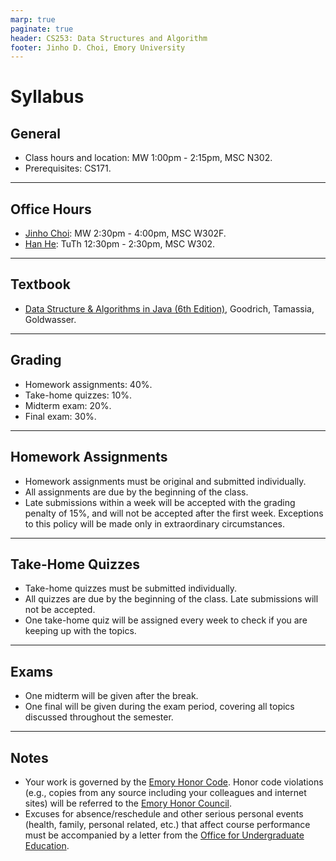 ```yaml
---
marp: true
paginate: true
header: CS253: Data Structures and Algorithm
footer: Jinho D. Choi, Emory University
---
```


# Syllabus

## General

* Class hours and location: MW 1:00pm - 2:15pm, MSC N302.
* Prerequisites: CS171.

---

## Office Hours

* [Jinho Choi](http://cs.emory.edu/~choi): MW 2:30pm - 4:00pm, MSC W302F.
* [Han He](http://hankcs.com): TuTh 12:30pm - 2:30pm, MSC W302.

---

## Textbook

* [Data Structure & Algorithms in Java (6th Edition)](https://www.amazon.com/Data-Structures-Algorithms-Java-6th-ebook/dp/B00JDRQF8C), Goodrich, Tamassia, Goldwasser.

---

## Grading

* Homework assignments: 40%.
* Take-home quizzes: 10%.
* Midterm exam: 20%.
* Final exam: 30%.

---

## Homework Assignments

* Homework assignments must be original and submitted individually.
* All assignments are due by the beginning of the class.
* Late submissions within a week will be accepted with the grading penalty of 15%, and will not be accepted after the first week. Exceptions to this policy will be made only in extraordinary circumstances.

---

## Take-Home Quizzes

* Take-home quizzes must be submitted individually.
* All quizzes are due by the beginning of the class. Late submissions will not be accepted.
* One take-home quiz will be assigned every week to check if you are keeping up with the topics.

---

## Exams

* One midterm will be given after the break.
* One final will be given during the exam period, covering all topics discussed throughout the semester. 

---

## Notes

* Your work is governed by the [Emory Honor Code](http://catalog.college.emory.edu/academic/policies-regulations/honor-code.html). Honor code violations (e.g., copies from any source including your colleagues and internet sites) will be referred to the [Emory Honor Council](http://college.emory.edu/oue/current-students/honor-council.html).
* Excuses for absence/reschedule and other serious personal events (health, family, personal related, etc.) that affect course performance must be accompanied by a letter from the [Office for Undergraduate Education](http://college.emory.edu/oue/current-students/advising.html).
